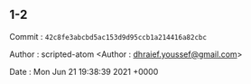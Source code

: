 ## 1-2 

 Commit : `42c8fe3abcbd5ac153d9d95ccb1a214416a82cbc`

 Author : scripted-atom <Author : dhraief.youssef@gmail.com> 

 Date 	: Mon Jun 21 19:38:39 2021 +0000 

